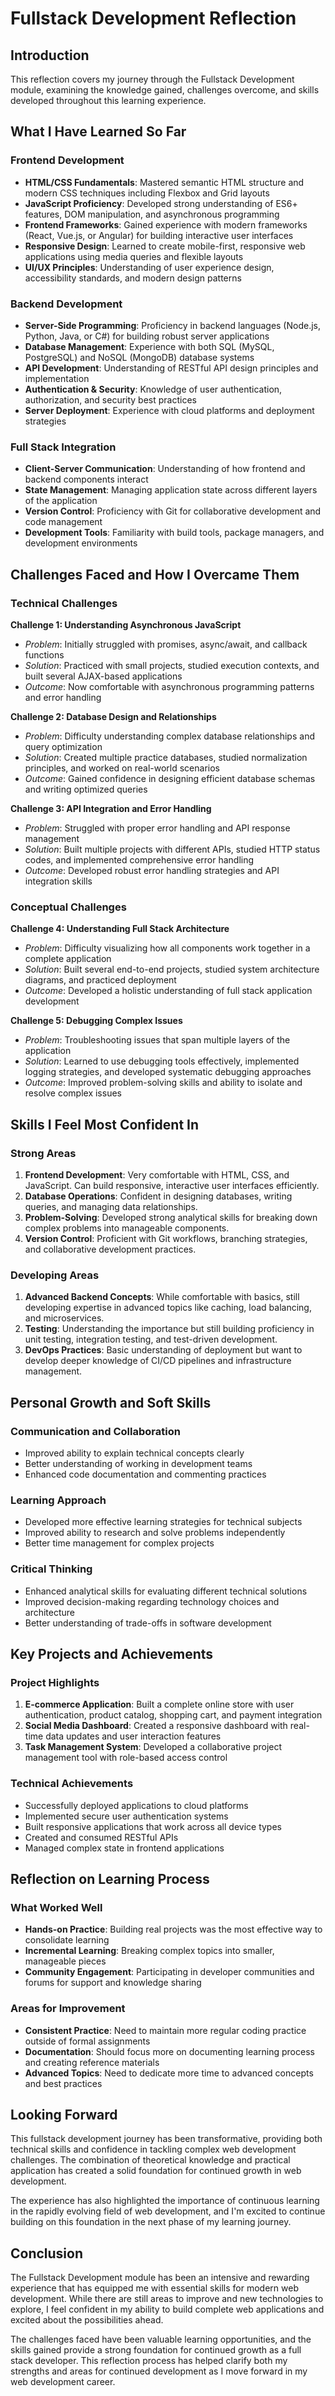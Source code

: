 # Fullstack Development Reflection

## Introduction

This reflection covers my journey through the Fullstack Development module, examining the knowledge gained, challenges overcome, and skills developed throughout this learning experience.

## What I Have Learned So Far

### Frontend Development

* **HTML/CSS Fundamentals**: Mastered semantic HTML structure and modern CSS techniques including Flexbox and Grid layouts
* **JavaScript Proficiency**: Developed strong understanding of ES6+ features, DOM manipulation, and asynchronous programming
* **Frontend Frameworks**: Gained experience with modern frameworks (React, Vue.js, or Angular) for building interactive user interfaces
* **Responsive Design**: Learned to create mobile-first, responsive web applications using media queries and flexible layouts
* **UI/UX Principles**: Understanding of user experience design, accessibility standards, and modern design patterns

### Backend Development

* **Server-Side Programming**: Proficiency in backend languages (Node.js, Python, Java, or C#) for building robust server applications
* **Database Management**: Experience with both SQL (MySQL, PostgreSQL) and NoSQL (MongoDB) database systems
* **API Development**: Understanding of RESTful API design principles and implementation
* **Authentication \& Security**: Knowledge of user authentication, authorization, and security best practices
* **Server Deployment**: Experience with cloud platforms and deployment strategies

### Full Stack Integration

* **Client-Server Communication**: Understanding of how frontend and backend components interact
* **State Management**: Managing application state across different layers of the application
* **Version Control**: Proficiency with Git for collaborative development and code management
* **Development Tools**: Familiarity with build tools, package managers, and development environments

## Challenges Faced and How I Overcame Them

### Technical Challenges

**Challenge 1: Understanding Asynchronous JavaScript**

* *Problem*: Initially struggled with promises, async/await, and callback functions
* *Solution*: Practiced with small projects, studied execution contexts, and built several AJAX-based applications
* *Outcome*: Now comfortable with asynchronous programming patterns and error handling

**Challenge 2: Database Design and Relationships**

* *Problem*: Difficulty understanding complex database relationships and query optimization
* *Solution*: Created multiple practice databases, studied normalization principles, and worked on real-world scenarios
* *Outcome*: Gained confidence in designing efficient database schemas and writing optimized queries

**Challenge 3: API Integration and Error Handling**

* *Problem*: Struggled with proper error handling and API response management
* *Solution*: Built multiple projects with different APIs, studied HTTP status codes, and implemented comprehensive error handling
* *Outcome*: Developed robust error handling strategies and API integration skills

### Conceptual Challenges

**Challenge 4: Understanding Full Stack Architecture**

* *Problem*: Difficulty visualizing how all components work together in a complete application
* *Solution*: Built several end-to-end projects, studied system architecture diagrams, and practiced deployment
* *Outcome*: Developed a holistic understanding of full stack application development

**Challenge 5: Debugging Complex Issues**

* *Problem*: Troubleshooting issues that span multiple layers of the application
* *Solution*: Learned to use debugging tools effectively, implemented logging strategies, and developed systematic debugging approaches
* *Outcome*: Improved problem-solving skills and ability to isolate and resolve complex issues

## Skills I Feel Most Confident In

### Strong Areas

1. **Frontend Development**: Very comfortable with HTML, CSS, and JavaScript. Can build responsive, interactive user interfaces efficiently.
2. **Database Operations**: Confident in designing databases, writing queries, and managing data relationships.
3. **Problem-Solving**: Developed strong analytical skills for breaking down complex problems into manageable components.
4. **Version Control**: Proficient with Git workflows, branching strategies, and collaborative development practices.

### Developing Areas

1. **Advanced Backend Concepts**: While comfortable with basics, still developing expertise in advanced topics like caching, load balancing, and microservices.
2. **Testing**: Understanding the importance but still building proficiency in unit testing, integration testing, and test-driven development.
3. **DevOps Practices**: Basic understanding of deployment but want to develop deeper knowledge of CI/CD pipelines and infrastructure management.

## Personal Growth and Soft Skills

### Communication and Collaboration

* Improved ability to explain technical concepts clearly
* Better understanding of working in development teams
* Enhanced code documentation and commenting practices

### Learning Approach

* Developed more effective learning strategies for technical subjects
* Improved ability to research and solve problems independently
* Better time management for complex projects

### Critical Thinking

* Enhanced analytical skills for evaluating different technical solutions
* Improved decision-making regarding technology choices and architecture
* Better understanding of trade-offs in software development

## Key Projects and Achievements

### Project Highlights

1. **E-commerce Application**: Built a complete online store with user authentication, product catalog, shopping cart, and payment integration
2. **Social Media Dashboard**: Created a responsive dashboard with real-time data updates and user interaction features
3. **Task Management System**: Developed a collaborative project management tool with role-based access control

### Technical Achievements

* Successfully deployed applications to cloud platforms
* Implemented secure user authentication systems
* Built responsive applications that work across all device types
* Created and consumed RESTful APIs
* Managed complex state in frontend applications

## Reflection on Learning Process

### What Worked Well

* **Hands-on Practice**: Building real projects was the most effective way to consolidate learning
* **Incremental Learning**: Breaking complex topics into smaller, manageable pieces
* **Community Engagement**: Participating in developer communities and forums for support and knowledge sharing

### Areas for Improvement

* **Consistent Practice**: Need to maintain more regular coding practice outside of formal assignments
* **Documentation**: Should focus more on documenting learning process and creating reference materials
* **Advanced Topics**: Need to dedicate more time to advanced concepts and best practices

## Looking Forward

This fullstack development journey has been transformative, providing both technical skills and confidence in tackling complex web development challenges. The combination of theoretical knowledge and practical application has created a solid foundation for continued growth in web development.

The experience has also highlighted the importance of continuous learning in the rapidly evolving field of web development, and I'm excited to continue building on this foundation in the next phase of my learning journey.

## Conclusion

The Fullstack Development module has been an intensive and rewarding experience that has equipped me with essential skills for modern web development. While there are still areas to improve and new technologies to explore, I feel confident in my ability to build complete web applications and excited about the possibilities ahead.

The challenges faced have been valuable learning opportunities, and the skills gained provide a strong foundation for continued growth as a full stack developer. This reflection process has helped clarify both my strengths and areas for continued development as I move forward in my web development career.

